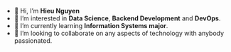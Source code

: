 - 👋 Hi, I’m **Hieu Nguyen**
- 👀 I’m interested in **Data Science**, **Backend Development** and **DevOps**.
- 🌱 I’m currently learning **Information Systems major**.
- 💞️ I’m looking to collaborate on any aspects of technology with anybody passionated.
<!-- - 📫 How to reach me  -->

<!---
huuhieunguyen/huuhieunguyen is a ✨ special ✨ repository because its `README.md` (this file) appears on your GitHub profile.
You can click the Preview link to take a look at your changes.
--->

